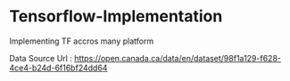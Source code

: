 # Tensorflow-Implementation
Implementing TF accros many platform

Data Source Url : https://open.canada.ca/data/en/dataset/98f1a129-f628-4ce4-b24d-6f16bf24dd64
